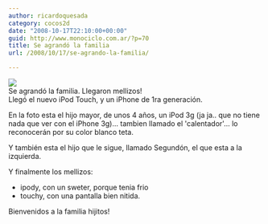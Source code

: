 ```yaml
---
author: ricardoquesada
category: cocos2d
date: "2008-10-17T22:10:00+00:00"
guid: http://www.monociclo.com.ar/?p=70
title: Se agrandó la familia
url: /2008/10/17/se-agrando-la-familia/

---
```

[![](/wp-content/uploads/2008/10/dcdcc-img_2106.jpg?w=300)](/wp-content/uploads/2008/10/dcdcc-img_2106.jpg)  
Se agrandó la familia. Llegaron mellizos!  
Llegó el nuevo iPod Touch, y un iPhone de 1ra generación.

En la foto esta el hijo mayor, de unos 4 años, un iPod 3g (ja ja.. que no tiene nada que ver con el iPhone 3g)... tambien llamado el 'calentador'... lo reconocerán por su color blanco teta.

Y también esta el hijo que le sigue, llamado Segundón, el que esta a la izquierda.

Y finalmente los mellizos:  

- ipody, con un sweter, porque tenia frio
- touchy, con una pantalla bien nitida.  


Bienvenidos a la familia hijitos!
